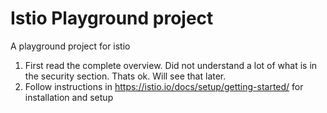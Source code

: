 # Istio Playground project
A playground project for istio

1. First read the complete overview. Did not understand a lot of what is in the security section. Thats ok. Will see that later.
2. Follow instructions in https://istio.io/docs/setup/getting-started/ for installation and setup
